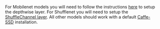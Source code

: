 For Mobilenet models you will need to follow the instructions [here](https://github.com/yonghenglh6/DepthwiseConvolution) to setup the depthwise layer.
For Shufflenet you will need to setup the [ShuffleChannel layer](https://github.com/farmingyard/ShuffleNet).
All other models should work with a default [Caffe-SSD](https://github.com/weiliu89/caffe/tree/ssd) installation.
